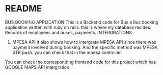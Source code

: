 # README
BUS BOOKING APPLICATION
This is a Backend code for Bus a Bus booking application written with ruby on rails.
this is where my database recides. Records of employees and buses, payments.
INTERGRATIONS
1) MPESA API
It also shows how to intergrate MPESA API since there was payment involved during booking.
And the specific method was MPESA STK push. you can check that in the mpesa controller.

You can check the corresponding frontend code for this project which has GOOGLE MAPS API intergration.
